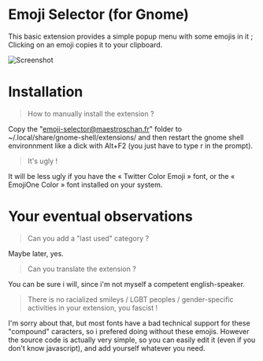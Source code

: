 # Emoji Selector (for Gnome)
This basic extension provides a simple popup menu with some emojis in it ; Clicking on an emoji copies it to your clipboard.

![Screenshot](https://raw.githubusercontent.com/Maestroschan/emoji-selector-for-gnome/master/Capture%20d'%C3%A9cran%20de%202017-01-13%2003%3A23%3A14.png)

# Installation
> How to manually install the extension ?

Copy the "emoji-selector@maestroschan.fr" folder to ~/.local/share/gnome-shell/extensions/ and then restart the gnome shell environnment like a dick with Alt+F2 (you just have to type r in the prompt).

> It's ugly !

It will be less ugly if you have the « Twitter Color Emoji » font, or the « EmojiOne Color » font installed on your system.

# Your eventual observations
> Can you add a "last used" category ?

Maybe later, yes.

> Can you translate the extension ?

You can be sure i will, since i'm not myself a competent english-speaker.

> There is no racialized smileys / LGBT peoples / gender-specific activities in your extension, you fascist !

I'm sorry about that, but most fonts have a bad technical support for these "compound" caracters, so i prefered doing without these emojis.
However the source code is actually very simple, so you can easily edit it (even if you don't know javascript), and add yourself whatever you need.
